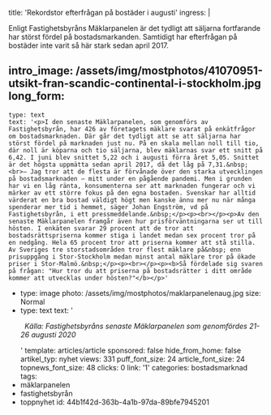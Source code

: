 title: 'Rekordstor efterfrågan på bostäder i augusti'
ingress: |
  <p>Enligt Fastighetsbyråns Mäklarpanelen är det tydligt att säljarna fortfarande har störst fördel på bostadsmarkanden. Samtidigt har efterfrågan på bostäder inte varit så här stark sedan april 2017.
  </p>
  
intro_image: /assets/img/mostphotos/41070951-utsikt-fran-scandic-continental-i-stockholm.jpg
long_form:
  -
    type: text
    text: '<p>I den senaste Mäklarpanelen, som genomförs av Fastighetsbyrån, har 426 av företagets mäklare svarat på enkätfrågor om bostadsmarknaden. Där går det tydligt att se att säljarna har störst fördel på marknaden just nu. På en skala mellan noll till tio, där noll är köparna och tio säljarna, blev mäklarnas svar ett snitt på 6,42. I juni blev snittet 5,22 och i augusti förra året 5,05. Snittet är det högsta uppmätta sedan april 2017, då det låg på 7,31.&nbsp;<br>– Jag tror att de flesta är förvånade över den starka utvecklingen på bostadsmarknaden – mitt under en pågående pandemi. Men i grunden har vi en låg ränta, konsumenterna ser att marknaden fungerar och vi märker av ett större fokus på den egna bostaden. Svenskar har alltid värderat en bra bostad väldigt högt men kanske ännu mer nu när många spenderar mer tid i hemmet, säger Johan Engström, vd på Fastighetsbyrån, i ett pressmeddelande.&nbsp;</p><p><br></p><p>Av den senaste Mäklarpanelen framgår även hur prisförväntningarna ser ut till hösten. I enkäten svarar 29 procent att de tror att bostadsrättspriserna kommer stiga i landet medan sex procent tror på en nedgång. Hela 65 procent tror att priserna kommer att stå stilla. Av Sveriges tre storstadsområden tror flest mäklare på&nbsp; enn prisuppgång i Stor-Stockholm medan minst antal mäklare tror på ökade priser i Stor-Malmö.&nbsp;</p><p><br></p><p><b>Så fördelade sig svaren på frågan: "Hur tror du att priserna på bostadsrätter i ditt område kommer att utvecklas under hösten?"</b></p>'
  -
    type: image
    photo: /assets/img/mostphotos/maklarpanelenaug.jpg
    size: Normal
  -
    type: text
    text: '<p><i>&nbsp; Källa: Fastighetsbyråns senaste Mäklarpanelen som genomfördes 21-26 augusti 2020&nbsp;&nbsp;</i></p>'
template: articles/article
sponsored: false
hide_from_home: false
artikel_typ: nyhet
views: 331
puff_font_size: 24
article_font_size: 24
topnews_font_size: 48
clicks: 0
link: '1'
categories: bostadsmarknad
tags:
  - mäklarpanelen
  - fastighetsbyrån
  - toppnyhet
id: 44b1f42d-363b-4a1b-97da-89bfe7945201
